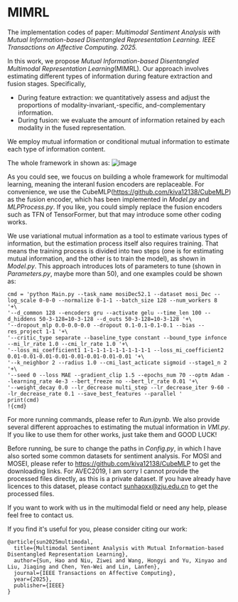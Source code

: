 # MIMRL
The implementation codes of paper: _Multimodal Sentiment Analysis with Mutual Information-based Disentangled Representation Learning. IEEE Transactions on Affective Computing. 2025._ 

In this work, we propose _Mutual Information-based Disentangled Multimodal Representation Learning_(MIMRL). Our approach involves estimating different types of information during feature extraction and fusion stages. Specifically, 
- During feature extraction: we quantitatively assess and adjust the proportions of modality-invariant,-specific, and-complementary information. 
- During fusion: we evaluate the amount of information retained by each modality in the fused representation.

We employ mutual information or conditional mutual information to estimate each type of information content.

The whole framework in shown as:
![image](https://github.com/user-attachments/assets/6c593ebb-5f69-4856-a52c-39339d4b7f4e)

As you could see, we foucus on building a whole framework for multimodal learning, meaning the interanl fusion encoders are replaceable. For convenience, we use the CubeMLP(https://github.com/kiva12138/CubeMLP) as the fusion encoder, which has been implemented in _Model.py_ and _MLPProcess.py_. If you like, you could simply replace the fusion encoders such as TFN of TensorFormer, but that may introduce some other coding works.

We use variational mutual information as a tool to estimate various types of information, but the estimation process itself also requires training. That means the training process is divided into two steps (one is for estimating mutual information, and the other is to train the model), as shown in _Model.py_. This approach introduces lots of parameters to tune (shown in _Parameters.py_, maybe more than 50), and one examples could be shown as:
```
cmd = 'python Main.py --task_name mosiDec52.1 --dataset mosi_Dec --log_scale 0-0-0 --normalize 0-1-1 --batch_size 128 --num_workers 8  '+\
'--d_common 128 --encoders gru --activate gelu --time_len 100 --d_hiddens 50-3-128=10-3-128 --d_outs 50-3-128=10-3-128 '+\
'--dropout_mlp 0.0-0.0-0.0 --dropout 0.1-0.1-0.1-0.1 --bias --res_project 1-1 '+\
'--critic_type separate --baseline_type constant --bound_type infonce --mi_lr_rate 1.0 --cmi_lr_rate 1.0 '+\
'--loss_mi_coefficient1 1-1-1-1-1-1-1-1-1-1-1 --loss_mi_coefficient2 0.01-0.01-0.01-0.01-0.01-0.01-0.01-0.01 '+\
'--k_neighbor 2 --radius 1.0 --cmi_last_acticate sigmoid --stage1_n 2 '+\
'--seed 0 --loss MAE --gradient_clip 1.5 --epochs_num 70 --optm Adam --learning_rate 4e-3 --bert_freeze no --bert_lr_rate 0.01 '+\
'--weight_decay 0.0 --lr_decrease multi_step --lr_decrease_iter 9-60 --lr_decrease_rate 0.1 --save_best_features --parallel '
print(cmd)
!{cmd}
```
For more running commands, please refer to _Run.ipynb_. We also provide several different approaches to estimating the mutual information in _VMI.py_. If you like to use them for other works, just take them and GOOD LUCK! 

Before running, be sure to change the paths in _Config.py_, in which I have also sorted some common datasets for sentiment analysis. For MOSI and MOSEI, please refer to https://github.com/kiva12138/CubeMLP to get the downloading links. For AVEC2019, I am sorry I cannot provide the processed files directly, as this is a private dataset. If you have already have licences to this dataset, please contact sunhaoxx@zju.edu.cn to get the processed files.

If you want to work with us in the multimodal field or need any help, please feel free to contact us.

If you find it's useful for you, please consider citing our work:
```
@article{sun2025multimodal,
  title={Multimodal Sentiment Analysis with Mutual Information-based Disentangled Representation Learning},
  author={Sun, Hao and Niu, Ziwei and Wang, Hongyi and Yu, Xinyao and Liu, Jiaqing and Chen, Yen-Wei and Lin, Lanfen},
  journal={IEEE Transactions on Affective Computing},
  year={2025},
  publisher={IEEE}
}
```
